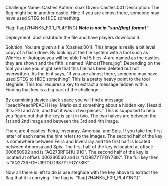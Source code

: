 Challenge Name: Castles
Author: snak
Given: Castles.001
Description: The flag might be in another castle.
Hint: If you are almost there, someone may have used STEG to HIDE something.

Flag: flag{7H4NK5_F0R_PL4Y1NG} ***Note is not in "sun{flag} format"***

Deployment: Just distribute the file and have players download it.

Solution:
You are given a file (Castles.001). This image is really a bit level copy of a flash drive. By looking at the file system with a tool such as WinHex or Autopsy you will be able find 5 files. 4 are named as the castles they are shown and the fifth is named “AlmostThere.jpg”. Depending on the tool you use you might see that this file has been deleted but not overwritten.
As the hint says, “If you are almost there, someone may have used STEG to HIDE something”. This is a pretty heavy point to the tool steghide. This tool requires a key to extract a message hidden within. Finding that key is a big part of the challenge.

By examining device slack space you will find a message: 
“peachPeachPEACH Hey! Mario said something about a hidden key. Hesaid this: F2I and A1S, and that it was in two pieces.”
This is supposed to help you figure out that the key is split in two. The two halves are between the 1st and 2nd image and between the 3rd and 4th image.
 
There are 4 castles: Feira, Inveraray, Amorosa, and Spis. If you take the first letter of each name the hint refers to the images. The second half of the key is somewhere between Feira and Inveraray and the first half is located between Amorosa and Spis.
The first half of the key is located at offset: 000650992 and is “AQ273RFGHUI91O”.
The second half of the key is located at offset: 000280560 and is “LO987YTFGY78IK”.
The full key then is “AQ273RFGHUI91OLO987YTFGY78IK”.

Now all there is left to do is use steghide with the key above to extract the flag that it is carrying.
The flag is: “flag{7H4NK5_F0R_PL4Y1NG}”
